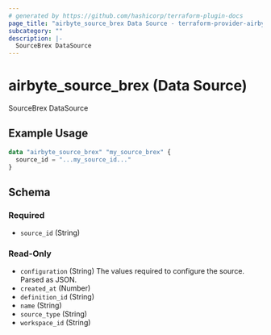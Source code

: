 ```yaml
---
# generated by https://github.com/hashicorp/terraform-plugin-docs
page_title: "airbyte_source_brex Data Source - terraform-provider-airbyte"
subcategory: ""
description: |-
  SourceBrex DataSource
---
```


# airbyte_source_brex (Data Source)

SourceBrex DataSource

## Example Usage

```terraform
data "airbyte_source_brex" "my_source_brex" {
  source_id = "...my_source_id..."
}
```

<!-- schema generated by tfplugindocs -->
## Schema

### Required

- `source_id` (String)

### Read-Only

- `configuration` (String) The values required to configure the source. Parsed as JSON.
- `created_at` (Number)
- `definition_id` (String)
- `name` (String)
- `source_type` (String)
- `workspace_id` (String)
